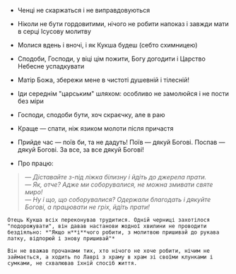+ Ченці не скаржаться і не виправдовуються

+ Ніколи не бути гордовитими, нічого не робити напоказ і завжди мати в серці Ісусову молитву

+ Молися вдень і вночі, і як Кукша будеш (себто схимницею)

+ Сподоби, Господи, у віці цім пожити, Богу догодити і Царство Небесне успадкувати

+ Матір Божа, збережи мене в чистоті душевній і тілесній!

+ Іди середнім "царським" шляхом: особливо не замолюйся і не пости без міри

+ Господи, сподоби бути, хоч скраєчку, але в раю

+ Краще — спати, ніж язиком молоти після причастя

+ Прийде час — поїв би, та не дадуть! Поїв — дякуй Богові. Поспав — дякуй Богові. За все, за все дякуй Богові!

+ Про працю:
> *— Діставайте з-під ліжка білизну і йдіть до джерела прати.  
  — Як, отче? Адже ми соборувалися, не можна змивати святе миро!  
  — Ну і що, що соборувалися? Одержали благодать і дякуйте Богові, а працювати не гріх, йдіть прати!*
    
    Отець Кукша всіх переконував трудитися. Одній черниці захотілося "подорожувати", він давав настанови жодної хвилини не проводити бездіяльно: *"Якщо н**і**чого робити, з молитвою пришивай до рукава латку, відпорюй і знову пришивай"*
    
    Він не вважав прочанами тих, хто нічого не хоче робити, нічим не займається, а ходить по Лаврі з храму в храм зі своїми клунками і сумками, не схвалював їхній спосіб життя.

